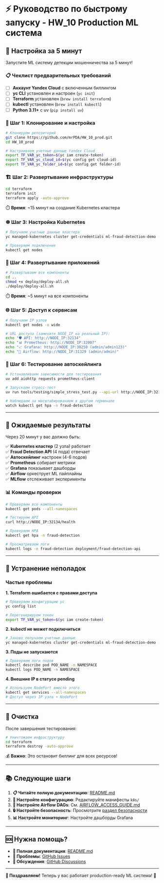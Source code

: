 # ⚡ Руководство по быстрому запуску - HW_10 Production ML система

## 🎯 Настройка за 5 минут

Запустите ML систему детекции мошенничества за 5 минут!

### 📋 Чеклист предварительных требований

- [ ] **Аккаунт Yandex Cloud** с включенным биллингом
- [ ] **yc CLI** установлен и настроен (`yc init`)
- [ ] **Terraform** установлен (`brew install terraform`)
- [ ] **kubectl** установлен (`brew install kubectl`)
- [ ] **Python 3.11+** с uv (`pip install uv`)

### 🚀 Шаг 1: Клонирование и настройка

```bash
# Клонируем репозиторий
git clone https://github.com/mrPDA/HW_10_prod.git
cd HW_10_prod

# Настраиваем учетные данные Yandex Cloud
export TF_VAR_yc_token=$(yc iam create-token)
export TF_VAR_yc_cloud_id=$(yc config get cloud-id)
export TF_VAR_yc_folder_id=$(yc config get folder-id)
```

### 🏗️ Шаг 2: Развертывание инфраструктуры

```bash
cd terraform
terraform init
terraform apply -auto-approve
```

⏱️ **Время**: ~15 минут на создание Kubernetes кластера

### ☸️ Шаг 3: Настройка Kubernetes

```bash
# Получаем учетные данные кластера
yc managed-kubernetes cluster get-credentials ml-fraud-detection-demo --external

# Проверяем подключение
kubectl get nodes
```

### 🚀 Шаг 4: Развертывание приложений

```bash
# Развертываем все компоненты
cd ..
chmod +x deploy/deploy-all.sh
./deploy/deploy-all.sh
```

⏱️ **Время**: ~5 минут на все компоненты

### 🌐 Шаг 5: Доступ к сервисам

```bash
# Получаем IP узлов
kubectl get nodes -o wide

# URL доступа (замените NODE_IP на реальный IP):
echo "🛡️ API: http://NODE_IP:32134"
echo "📊 Prometheus: http://NODE_IP:32007"
echo "📈 Grafana: http://NODE_IP:30250 (admin/admin123)"
echo "🌊 Airflow: http://NODE_IP:31329 (admin/admin)"
```

### 🧪 Шаг 6: Тестирование автоскейлинга

```bash
# Устанавливаем зависимости для тестирования
uv add aiohttp requests prometheus-client

# Запускаем стресс-тест
uv run tools/testing/simple_stress_test.py --api-url http://NODE_IP:32134/cpu --max-rps 50 --duration 180 --workers 5

# Наблюдаем за масштабированием в другом терминале
watch kubectl get hpa -n fraud-detection
```

---

## 🎯 Ожидаемые результаты

Через 20 минут у вас должно быть:

✅ **Kubernetes кластер** (2 узла) работает  
✅ **Fraud Detection API** (4 пода) отвечает  
✅ **Автоскейлинг** настроен (4-6 подов)  
✅ **Prometheus** собирает метрики  
✅ **Grafana** показывает дашборды  
✅ **Airflow** оркеструет ML пайплайны  
✅ **MLflow** отслеживает эксперименты  

### 📊 Команды проверки

```bash
# Проверяем все компоненты
kubectl get pods --all-namespaces

# Тестируем API
curl http://NODE_IP:32134/health

# Проверяем HPA
kubectl get hpa -n fraud-detection

# Просматриваем логи
kubectl logs -n fraud-detection deployment/fraud-detection-api
```

---

## 🚨 Устранение неполадок

### Частые проблемы

**1. Terraform ошибается с правами доступа**
```bash
# Проверяем конфигурацию yc
yc config list

# Перегенерируем токен
export TF_VAR_yc_token=$(yc iam create-token)
```

**2. kubectl не может подключиться**
```bash
# Заново получаем учетные данные
yc managed-kubernetes cluster get-credentials ml-fraud-detection-demo --external --force
```

**3. Поды не запускаются**
```bash
# Проверяем логи подов
kubectl describe pod POD_NAME -n NAMESPACE
kubectl logs POD_NAME -n NAMESPACE
```

**4. Внешние IP в статусе pending**
```bash
# Используем NodePort вместо этого
kubectl get services --all-namespaces
# Доступ через IP узла + NodePort
```

---

## 🧹 Очистка

После завершения тестирования:

```bash
# Уничтожаем инфраструктуру
cd terraform
terraform destroy -auto-approve
```

💰 **Важно**: Это остановит биллинг для всех ресурсов!

---

## 📚 Следующие шаги

1. **📋 Читайте полную документацию**: [README.md](README.md)
2. **🔧 Настройте конфигурацию**: Редактируйте манифесты `k8s/`
3. **🌊 Настройте Airflow DAGs**: См. [AIRFLOW_ACCESS_GUIDE.md](AIRFLOW_ACCESS_GUIDE.md)
4. **🔒 Настройте безопасность**: Просмотрите [раздел безопасности](README.md#соображения-безопасности)
5. **📊 Настройте мониторинг**: Настройте дашборды Grafana

---

## 🆘 Нужна помощь?

- **📖 Полная документация**: [README.md](README.md)
- **🐛 Проблемы**: [GitHub Issues](https://github.com/mrPDA/HW_10_prod/issues)
- **💬 Обсуждения**: [GitHub Discussions](https://github.com/mrPDA/HW_10_prod/discussions)

---

**🎉 Поздравляем!** Теперь у вас работает production-ready ML система! 🚀